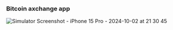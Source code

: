 ### Bitcoin axchange app
![Simulator Screenshot - iPhone 15 Pro - 2024-10-02 at 21 30 45](https://github.com/user-attachments/assets/496ce562-aa7f-4302-96c7-0ee120032d74)
